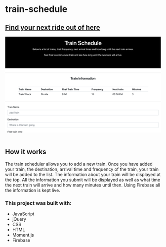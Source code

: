 # train-schedule
<h2> <a href="https://ogilvie1231.github.io/train-schedule/">Find your next ride out of here</a></h2>
<img src="assets/images/6.png" alt="site image" >&nbsp;

<h2>How it works</h2>
<p>The train scheduler allows you to add a new train. Once you have added your train, the destination, arrival time and frequency of the train, your train will be added to the list. The information about your train will be displayed at the top. All the information you submit will be displayed as well as what time the next train will arrive and how many minutes until then. Using Firebase all the information is kept live.</p>

<h3>This project was built with:</h3>
<ul>
    <li>JavaScript</li>
    <li>jQuery</li>
    <li>CSS</li>
    <li>HTML</li>
    <li>Moment.js</li>
    <li>Firebase</li>
</ul>

